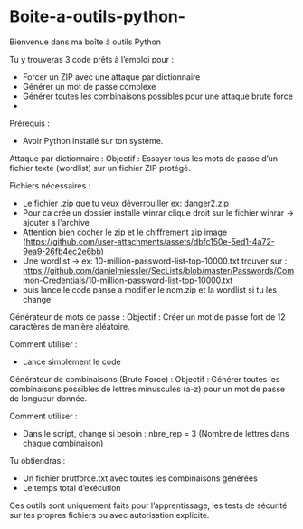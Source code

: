 # Boite-a-outils-python-
Bienvenue dans ma boîte à outils Python

Tu y trouveras 3 code prêts à l’emploi pour :
- Forcer un ZIP avec une attaque par dictionnaire
- Générer un mot de passe complexe
- Générer toutes les combinaisons possibles pour une attaque brute force
- 
Prérequis :
- Avoir Python installé sur ton système.

Attaque par dictionnaire : 
Objectif :
Essayer tous les mots de passe d’un fichier texte (wordlist) sur un fichier ZIP protégé.

Fichiers nécessaires :
- Le fichier .zip que tu veux déverrouiller ex: danger2.zip
- Pour ca crée un dossier installe winrar clique droit sur le fichier winrar → ajouter a l'archive
- Attention bien cocher le zip et le chiffrement zip image (https://github.com/user-attachments/assets/dbfc150e-5ed1-4a72-9ea9-26fb4ec2e6bb)
- Une wordlist → ex: 10-million-password-list-top-10000.txt trouver sur : https://github.com/danielmiessler/SecLists/blob/master/Passwords/Common-Credentials/10-million-password-list-top-10000.txt
- puis lance le code panse a modifier le nom.zip et la wordlist si tu les change

Générateur de mots de passe :
Objectif :
Créer un mot de passe fort de 12 caractères de manière aléatoire.

Comment utiliser :
- Lance simplement le code

Générateur de combinaisons (Brute Force) :
Objectif :
Générer toutes les combinaisons possibles de lettres minuscules (a-z) pour un mot de passe de longueur donnée.

Comment utiliser :
- Dans le script, change si besoin : nbre_rep = 3 (Nombre de lettres dans chaque combinaison)

Tu obtiendras :
- Un fichier brutforce.txt avec toutes les combinaisons générées
- Le temps total d’exécution

Ces outils sont uniquement faits pour l’apprentissage, les tests de sécurité sur tes propres fichiers ou avec autorisation explicite.
